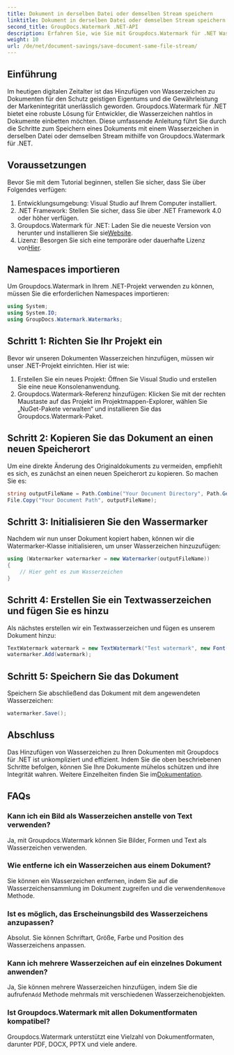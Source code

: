 ```yaml
---
title: Dokument in derselben Datei oder demselben Stream speichern
linktitle: Dokument in derselben Datei oder demselben Stream speichern
second_title: GroupDocs.Watermark .NET-API
description: Erfahren Sie, wie Sie mit Groupdocs.Watermark für .NET Wasserzeichen zu Dokumenten hinzufügen. Dieses Handbuch enthält Anweisungen zur Gewährleistung des Schutzes und der Integrität von Dokumenten.
weight: 10
url: /de/net/document-savings/save-document-same-file-stream/
---
```

## Einführung
Im heutigen digitalen Zeitalter ist das Hinzufügen von Wasserzeichen zu Dokumenten für den Schutz geistigen Eigentums und die Gewährleistung der Markenintegrität unerlässlich geworden. Groupdocs.Watermark für .NET bietet eine robuste Lösung für Entwickler, die Wasserzeichen nahtlos in Dokumente einbetten möchten. Diese umfassende Anleitung führt Sie durch die Schritte zum Speichern eines Dokuments mit einem Wasserzeichen in derselben Datei oder demselben Stream mithilfe von Groupdocs.Watermark für .NET.
## Voraussetzungen
Bevor Sie mit dem Tutorial beginnen, stellen Sie sicher, dass Sie über Folgendes verfügen:
1. Entwicklungsumgebung: Visual Studio auf Ihrem Computer installiert.
2. .NET Framework: Stellen Sie sicher, dass Sie über .NET Framework 4.0 oder höher verfügen.
3.  Groupdocs.Watermark für .NET: Laden Sie die neueste Version von herunter und installieren Sie sie[Website](https://releases.groupdocs.com/Watermark/net/).
4.  Lizenz: Besorgen Sie sich eine temporäre oder dauerhafte Lizenz von[Hier](https://purchase.groupdocs.com/temporary-license/).
## Namespaces importieren
Um Groupdocs.Watermark in Ihrem .NET-Projekt verwenden zu können, müssen Sie die erforderlichen Namespaces importieren:
```csharp
using System;
using System.IO;
using GroupDocs.Watermark.Watermarks;
```
## Schritt 1: Richten Sie Ihr Projekt ein
Bevor wir unseren Dokumenten Wasserzeichen hinzufügen, müssen wir unser .NET-Projekt einrichten. Hier ist wie:
1. Erstellen Sie ein neues Projekt: Öffnen Sie Visual Studio und erstellen Sie eine neue Konsolenanwendung.
2. Groupdocs.Watermark-Referenz hinzufügen: Klicken Sie mit der rechten Maustaste auf das Projekt im Projektmappen-Explorer, wählen Sie „NuGet-Pakete verwalten“ und installieren Sie das Groupdocs.Watermark-Paket.
## Schritt 2: Kopieren Sie das Dokument an einen neuen Speicherort
Um eine direkte Änderung des Originaldokuments zu vermeiden, empfiehlt es sich, es zunächst an einen neuen Speicherort zu kopieren. So machen Sie es:
```csharp
string outputFileName = Path.Combine("Your Document Directory", Path.GetFileName("Your Document Path"));
File.Copy("Your Document Path", outputFileName);
```
## Schritt 3: Initialisieren Sie den Wassermarker
Nachdem wir nun unser Dokument kopiert haben, können wir die Watermarker-Klasse initialisieren, um unser Wasserzeichen hinzuzufügen:
```csharp
using (Watermarker watermarker = new Watermarker(outputFileName))
{
    // Hier geht es zum Wasserzeichen
}
```
## Schritt 4: Erstellen Sie ein Textwasserzeichen und fügen Sie es hinzu
Als nächstes erstellen wir ein Textwasserzeichen und fügen es unserem Dokument hinzu:
```csharp
TextWatermark watermark = new TextWatermark("Test watermark", new Font("Arial", 12));
watermarker.Add(watermark);
```
## Schritt 5: Speichern Sie das Dokument
Speichern Sie abschließend das Dokument mit dem angewendeten Wasserzeichen:
```csharp
watermarker.Save();
```
## Abschluss
Das Hinzufügen von Wasserzeichen zu Ihren Dokumenten mit Groupdocs für .NET ist unkompliziert und effizient. Indem Sie die oben beschriebenen Schritte befolgen, können Sie Ihre Dokumente mühelos schützen und ihre Integrität wahren. Weitere Einzelheiten finden Sie im[Dokumentation](https://tutorials.groupdocs.com/Watermark/net/).
## FAQs
### Kann ich ein Bild als Wasserzeichen anstelle von Text verwenden?
Ja, mit Groupdocs.Watermark können Sie Bilder, Formen und Text als Wasserzeichen verwenden.
### Wie entferne ich ein Wasserzeichen aus einem Dokument?
 Sie können ein Wasserzeichen entfernen, indem Sie auf die Wasserzeichensammlung im Dokument zugreifen und die verwenden`Remove` Methode.
### Ist es möglich, das Erscheinungsbild des Wasserzeichens anzupassen?
Absolut. Sie können Schriftart, Größe, Farbe und Position des Wasserzeichens anpassen.
### Kann ich mehrere Wasserzeichen auf ein einzelnes Dokument anwenden?
 Ja, Sie können mehrere Wasserzeichen hinzufügen, indem Sie die aufrufen`Add` Methode mehrmals mit verschiedenen Wasserzeichenobjekten.
### Ist Groupdocs.Watermark mit allen Dokumentformaten kompatibel?
Groupdocs.Watermark unterstützt eine Vielzahl von Dokumentformaten, darunter PDF, DOCX, PPTX und viele andere.